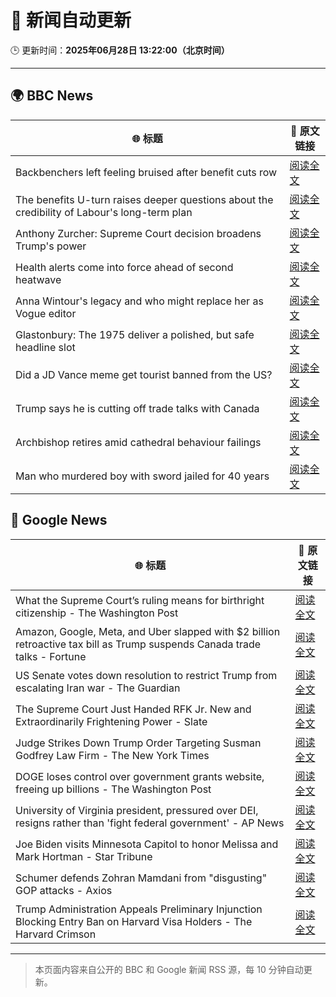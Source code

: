 # 🧠 新闻自动更新

🕒 更新时间：**2025年06月28日 13:22:00（北京时间）**

---

## 🌍 BBC News

| 🌐 标题 | 🔗 原文链接 |
|--------|-------------|
| Backbenchers left feeling bruised after benefit cuts row | [阅读全文](https://www.bbc.com/news/articles/cd78vz9q3g5o) |
| The benefits U-turn raises deeper questions about the credibility of Labour's long-term plan | [阅读全文](https://www.bbc.com/news/articles/c0m8w7y10ggo) |
| Anthony Zurcher: Supreme Court decision broadens Trump's power | [阅读全文](https://www.bbc.com/news/articles/cj9velv7z4no) |
| Health alerts come into force ahead of second heatwave | [阅读全文](https://www.bbc.com/news/articles/cy4y8exrw0zo) |
| Anna Wintour's legacy and who might replace her as Vogue editor | [阅读全文](https://www.bbc.com/news/articles/c3envvyvqydo) |
| Glastonbury: The 1975 deliver a polished, but safe headline slot | [阅读全文](https://www.bbc.com/news/articles/cz6gdnz041do) |
| Did a JD Vance meme get tourist banned from the US? | [阅读全文](https://www.bbc.com/news/videos/c5y2l9nn7y1o) |
| Trump says he is cutting off trade talks with Canada | [阅读全文](https://www.bbc.com/news/articles/ckg629n7wzvo) |
| Archbishop retires amid cathedral behaviour failings | [阅读全文](https://www.bbc.com/news/articles/cvg4nw7xvyvo) |
| Man who murdered boy with sword jailed for 40 years | [阅读全文](https://www.bbc.com/news/articles/cvg977nkl9xo) |

## 📰 Google News

| 🌐 标题 | 🔗 原文链接 |
|--------|-------------|
| What the Supreme Court’s ruling means for birthright citizenship - The Washington Post | [阅读全文](https://news.google.com/rss/articles/CBMiswFBVV95cUxQSW1fZU03bWlRM0RpU2kwR3V6b3JBNmNvSFJ5YTM1ZWUxLW1VTTc3U25pSkFRV0REV0FKLXlyWnVxdUtjUWhaQ2VwVGNYSTM3Mk0wYXpHUU82eTIwMDhoanIxbk4xWHNjUWpPRE94ZHFtMkpSY3RPR0xDMDZPLVl4a0lvS19FVHRObVg4QlNQX256SHYyTll3OGtDNzNIQk1ibVEwb1RoakhPSVpYTEswdW1sNA?oc=5) |
| Amazon, Google, Meta, and Uber slapped with $2 billion retroactive tax bill as Trump suspends Canada trade talks - Fortune | [阅读全文](https://news.google.com/rss/articles/CBMikAFBVV95cUxNU0dDQWUyTTB5Y196QVdlNlJWVjMtY1Zxc0xmdlB6dEozVl9lTTlTVEd6eHVkT3lucFZ6dm10ZWZNT1VIaHhDSUEzd0ZabkYzNTI1VDA5R1RVV293UWx2cklLM09GemdhZXdCWnlGT2Q5c1BYbXN6NHNkZk9DbWwzUU9oUXFhYlhiNWVuM1Y1ZUI?oc=5) |
| US Senate votes down resolution to restrict Trump from escalating Iran war - The Guardian | [阅读全文](https://news.google.com/rss/articles/CBMihgFBVV95cUxQWVZhdG5RSmcxRkRvLUhYRzYxUmRFWERSU3FLbzNQTF9QdTA2M1BRTndOQUlldTBIRFlVN0p2cjBzc0l2eDdiemxnRkZwZFh1UUpNM2ZiTndvdEdYY0F4ZTlHbzhkRXhqZTd4ZGVlTnNVZ25idVdMaU5FSG9hRXdoR194ZG53UQ?oc=5) |
| The Supreme Court Just Handed RFK Jr. New and Extraordinarily Frightening Power - Slate | [阅读全文](https://news.google.com/rss/articles/CBMihwFBVV95cUxPMExYWm9MTEhjVnNFZ1pBMlR6S3EwSUFwVFcxd0ZNVm55czRFQzNYcHFQdXY2ZVg4UmdFS3UtZ0ctemgtV1dEZWhtSjZWVFJvd0xPOG9RRm1iYm13Ti0waEt3LU13OGZLXzdLMjkzNmlNajlTa0pCR0pFNk5waVNIX041TTJBa0U?oc=5) |
| Judge Strikes Down Trump Order Targeting Susman Godfrey Law Firm - The New York Times | [阅读全文](https://news.google.com/rss/articles/CBMijwFBVV95cUxPX3VYdXQ4aWVUQUdZelZfbmlKYzA1cDlyWHdyQlV3elphbEh4Rzc5QlJWRVhzT1VhMU9wOGE5Um9xcllLTjQwUXlGbWVobHE4VkxTZ0ZNMUZfLUw3UjhPN2JjMkJxVS1jbGNmREFQYmVWQ1RRWG91TW9JS3NnNzBRcFpWMkFoU2R2LVJzMHI4QQ?oc=5) |
| DOGE loses control over government grants website, freeing up billions - The Washington Post | [阅读全文](https://news.google.com/rss/articles/CBMijgFBVV95cUxPMXNOYlJJalZHbVgtQjZKOEwzSmQzQ044TldWRGZsSE9PelBtOU9Xd09mNkNvbTRxMHRnTTlJYUIxUWdiOHd4clo0dGx6WWpoT1VnQUFkdzYzUEJsMW1YbWVrVFNQN190X1pLMWdTOFBOcng1VGp4alA0RHZIdlFqTDhRRVhLSmNHaHpKV2ZR?oc=5) |
| University of Virginia president, pressured over DEI, resigns rather than 'fight federal government' - AP News | [阅读全文](https://news.google.com/rss/articles/CBMingFBVV95cUxQLUdnYkJHUUpkVXljQTJLSW5IVnlsVGZrVFA0ZWFQdm5CRmpTdzl5em1KVk4wQkZIOXh3TjZrUjFQOWdEUm1kUWRpazgxbi1GZE13WVAxTV9yM2pyTzVjcTI2Z3U4MFRmUzc5YWFKOUVjRFJPZXROQ3ZMNHZOSkhHM3BwcWo2VWdXd1N3VFE5bW5RWnNjS3pGS2Q5VUpKZw?oc=5) |
| Joe Biden visits Minnesota Capitol to honor Melissa and Mark Hortman - Star Tribune | [阅读全文](https://news.google.com/rss/articles/CBMiqgFBVV95cUxPUnNSamhaelJQSHkya2Q3aVhTVnpRWDlmQWUwNVBNcy1NVEtsVUJLZlpzaFFtcWxLUl9aY2ZXWmY2X001UV96WTBpN3lmMG15QVRZNllIaHNhb19tQlJsVDFkWndqbllYUkJyS0szWnlZZ3g4VVE3dVV4UXBKZVFubWxDd2ItU3duMWNQV0p5OS1yeC1IWHU3ekdLdjZ1UHpoZy1wWl9ScG9qQQ?oc=5) |
| Schumer defends Zohran Mamdani from "disgusting" GOP attacks - Axios | [阅读全文](https://news.google.com/rss/articles/CBMihwFBVV95cUxNcTdXLUZzSjlYNXV4QUxYZzU3N19UVTNIZ2FSY0ZrWm1abjY5R244eE5NMjZVWmkxZktXeTRTeVgyNm1lb0E5bk1YV2FIdDVRNHRQWm9HOENkMmt6ejRNUXhBSTNXLUNobUItdDVzUTluQVVXM0VMcmpwTmZLWktUM05VTl91Zmc?oc=5) |
| Trump Administration Appeals Preliminary Injunction Blocking Entry Ban on Harvard Visa Holders - The Harvard Crimson | [阅读全文](https://news.google.com/rss/articles/CBMihwFBVV95cUxQeW82ckpIX2dnRGw4ejlGV2psaXlFeWhXLVdOUDFPZzZMZVl1WUNrc2pENWtmeVBET0RST1ZQcU4tZy0ybW9aQ0Z0TXBxMHZOanJjRkM3S1IyY3dFa2M1QlpmSWFjUUVhSGJLQjAtMVhxZ0VrcVd0QlVkN0tTMDEyUFB5ZGQ4Y00?oc=5) |

---
> 本页面内容来自公开的 BBC 和 Google 新闻 RSS 源，每 10 分钟自动更新。